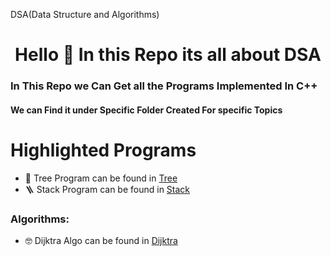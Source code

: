 DSA(Data Structure and Algorithms)
<h1 align="center">Hello 👋 In this Repo its all about DSA </h1>
<h3>In This Repo we Can Get all the Programs Implemented In C++</h3>
<h4>We can Find it under Specific Folder Created For specific Topics</h4>
<h1>Highlighted Programs</h1>

- 🌲 Tree Program can be found in [Tree](https://github.com/itsyadavRajkumar/DSA/tree/main/Tree)
- 🪜 Stack Program can be found in [Stack](https://github.com/itsyadavRajkumar/DSA/tree/main/Stack)

<h3>Algorithms:</h3>

- 🤓 Dijktra Algo can be found in [Dijktra](https://github.com/itsyadavRajkumar/DSA/blob/main/dijkstra.cpp)